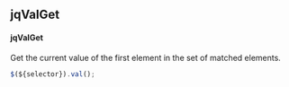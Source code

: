 ## jqValGet
#### jqValGet
Get the current value of the first element in the set of matched elements.
```javascript
$(${selector}).val();
```